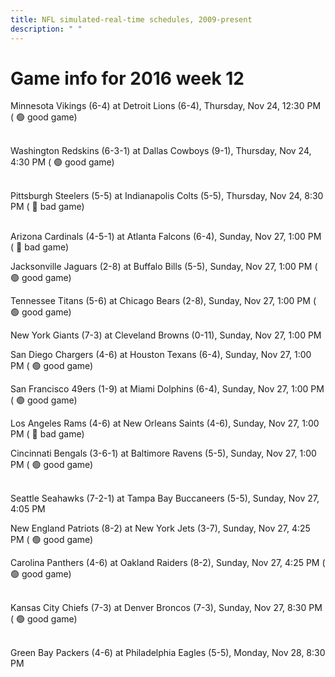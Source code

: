 ```yaml
---
title: NFL simulated-real-time schedules, 2009-present
description: " "
---
```


# Game info for 2016 week 12

Minnesota Vikings (6-4) at Detroit Lions (6-4), Thursday, Nov 24, 12:30 PM (	:green_circle: good game)

<br/>Washington Redskins (6-3-1) at Dallas Cowboys (9-1), Thursday, Nov 24, 4:30 PM (	:green_circle: good game)

<br/>Pittsburgh Steelers (5-5) at Indianapolis Colts (5-5), Thursday, Nov 24, 8:30 PM (	:red_circle: bad game)

<br/>Arizona Cardinals (4-5-1) at Atlanta Falcons (6-4), Sunday, Nov 27, 1:00 PM (	:red_circle: bad game)

Jacksonville Jaguars (2-8) at Buffalo Bills (5-5), Sunday, Nov 27, 1:00 PM (	:green_circle: good game)

Tennessee Titans (5-6) at Chicago Bears (2-8), Sunday, Nov 27, 1:00 PM (	:green_circle: good game)

New York Giants (7-3) at Cleveland Browns (0-11), Sunday, Nov 27, 1:00 PM

San Diego Chargers (4-6) at Houston Texans (6-4), Sunday, Nov 27, 1:00 PM (	:green_circle: good game)

San Francisco 49ers (1-9) at Miami Dolphins (6-4), Sunday, Nov 27, 1:00 PM (	:green_circle: good game)

Los Angeles Rams (4-6) at New Orleans Saints (4-6), Sunday, Nov 27, 1:00 PM (	:red_circle: bad game)

Cincinnati Bengals (3-6-1) at Baltimore Ravens (5-5), Sunday, Nov 27, 1:00 PM (	:green_circle: good game)

<br/>Seattle Seahawks (7-2-1) at Tampa Bay Buccaneers (5-5), Sunday, Nov 27, 4:05 PM

New England Patriots (8-2) at New York Jets (3-7), Sunday, Nov 27, 4:25 PM (	:green_circle: good game)

Carolina Panthers (4-6) at Oakland Raiders (8-2), Sunday, Nov 27, 4:25 PM (	:green_circle: good game)

<br/>Kansas City Chiefs (7-3) at Denver Broncos (7-3), Sunday, Nov 27, 8:30 PM (	:green_circle: good game)

<br/>Green Bay Packers (4-6) at Philadelphia Eagles (5-5), Monday, Nov 28, 8:30 PM

